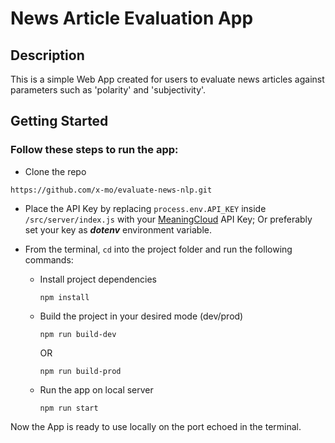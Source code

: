 # News Article Evaluation App

## Description
This is a simple Web App created for users to evaluate news articles against parameters such as 'polarity' and 'subjectivity'.

## Getting Started
### Follow these steps to run the app:
- Clone the repo
```
https://github.com/x-mo/evaluate-news-nlp.git
```
- Place the API Key by replacing `process.env.API_KEY` inside `/src/server/index.js` with your
 [MeaningCloud](https://www.meaningcloud.com/) API Key; Or preferably set your key as ***dotenv*** environment variable.

- From the terminal, `cd` into the project folder and run the following commands:
   - Install project dependencies
      ```
     npm install
      ```
  - Build the project in your desired mode (dev/prod)
    ```
    npm run build-dev
    ```
    OR
    ```
    npm run build-prod
    ```
  - Run the app on local server
    ```
    npm run start
    ```
Now the App is ready to use locally on the port echoed in the terminal.
